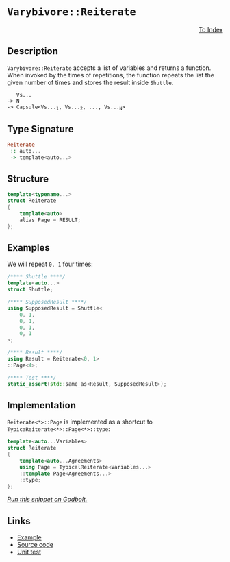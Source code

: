 <!-- Copyright 2024 Feng Mofan
SPDX-License-Identifier: Apache-2.0 -->

# `Varybivore::Reiterate`

<p style='text-align: right;'><a href="../../../facilities/metafunctions.md#varybivore-reiterate">To Index</a></p>

## Description

`Varybivore::Reiterate` accepts a list of variables and returns a function. When invoked by the times of repetitions, the function repeats the list the given number of times and stores the result inside `Shuttle`.

<pre><code>   Vs...
-> N
-> Capsule&lt;Vs...<sub>1</sub>, Vs...<sub>2</sub>, ..., Vs...<sub>N</sub>&gt;</code></pre>

## Type Signature

```Haskell
Reiterate
 :: auto...
 -> template<auto...>
```

## Structure

```C++
template<typename...>
struct Reiterate
{
    template<auto>
    alias Page = RESULT;
};
```

## Examples

We will repeat `0, 1` four times:

```C++
/**** Shuttle ****/
template<auto...>
struct Shuttle;

/**** SupposedResult ****/
using SupposedResult = Shuttle<
    0, 1,
    0, 1,
    0, 1,
    0, 1
>;

/**** Result ****/
using Result = Reiterate<0, 1>
::Page<4>;

/**** Test ****/
static_assert(std::same_as<Result, SupposedResult>);
```

## Implementation

`Reiterate<*>::Page` is implemented as a shortcut to `TypicaReiterate<*>::Page<*>::type`:

```C++
template<auto...Variables>
struct Reiterate
{
    template<auto...Agreements>
    using Page = TypicalReiterate<Variables...>
    ::template Page<Agreements...>
    ::type;
};
```

[*Run this snippet on Godbolt.*](https://godbolt.org/#z:OYLghAFBqd5QCxAYwPYBMCmBRdBLAF1QCcAaPECAMzwBtMA7AQwFtMQByARg9KtQYEAysib0QXACx8BBAKoBnTAAUAHpwAMvAFYTStJg1DIApACYAQuYukl9ZATwDKjdAGFUtAK4sGIAKwAzKSuADJ4DJgAcj4ARpjEIACcAGykAA6oCoRODB7evgHBmdmOAuGRMSzxiam2mPZlDEIETMQE%2BT5%2BQfWNuS1tBBXRcQnJaQqt7Z2FPZODw1U14wCUtqhexMjsHAD0AFSHR8cnp/u7JhoAggdHANQAIpjprozIeJgKd8cX17dnAJOvyulxuxzuQgQXgIBHo3yOwIImBY6QMSJMgTcTGhqAAdPiMdhQZNiF4HBCoTD6BirNdQf99ndsKokQx0BYmMgANbww7A3a7O4AdUwdwA7nRaHcvEo7gQEHgvlQvAwHLk5ah6YK0KqmKy9aL5aL0sRPgkAG6YdB3QzW03ITZKa3pQYKXGgpEotGYDFuAgATxezDY%2BPdgSJ1xJZIITJZrg53LuJgA7FZkw8aaCPcjUQbfaC7oW5Tnvb7sURQ4S7sgDAovkJMABHLxvTCkAtF8t4/EANTaeCYsXoCiz4eJBFJ5OZrPZnK5vobzdbvr7xAHQ8%2BlbHY7pqY7hc9ufRmK7oauwFNyMYBBHO6uRel2SMd2UTGAooxDwhTZbqp9mNXddh1DUg7nPS82EEN0CW3WkQXTTM6T%2BcEABVAzwURaAAJUwQgEgNXlzmzL08xPHFQ0Awdh0JcdJxjND0gwsQcLw4g813OCH0PUsyIrGCI3vIso3JZRiFQIhX3fJM9wQwI4K1O4OVlLElBAfdixI48sRxO4AEkaOuB9TWbPBTS%2BCBdKTQIM2su4NBWdThJjUTxNQST/zcfS7wfFNOIfIsZQiYA5UDD9bMhaFYQ8mi5PUlMbPkwyi240jtKIPSDMEwtjK8UzPjuCyrJsr8uAcpLCycl8xIkt8PK8gSfL3cr/MC58AxeIqKUi6kAP7KjN34xCsukhKsz%2BQUcIdYhsktO4VPYdSUq0rsMu8oscry8yzCstxPz0srhsqlyavfX16riprhofVrgvasKv2neM519O7g1FY63Nqs67gAWjuMxCRAEA7sy/yiyBpb3q%2B3q1366DcVAyiN3hmK/MLeKhsWktUtPfFwMwK8oNBgKn2C9zOo%2B9zfXxwmby3IlYt3UakLBQE2Z%2BelwV0r1ab1dUOeQ9mheBYijw83HcSR6i70qlikTY9EOKxzTxfIvGLwJyCb2JwsbpfWrOoYpjsNw%2BXUqlgawwa8HgexpF9dOzEaa1lG1sLCHQsx2TEtZoWEU5%2B5mVYVFRQF32/aIlnzECCIay8LAdp1bZ0m1u8A8OLqqVD/3rkhss1at2jo0zqLMcFjOhC8dISitHCFC8WgYzDvXK%2BrrJa8%2BBuYz2iKs/zZqNFArh2wHoeR%2BGwe7mH9TJ64UcGZ9hk7jrrvCOBPWV8bzq5fwrTZ8yoGqcxSRUbG8O7hQz4m5zq55kcZAAH0mDrBICAgSZ0CBhRWEwJ/bzcTeBBQKtxrugQBhIHJyQ4GsWgnB/C8D8BwLQpBUCcF2pYawdwFAbC2B%2BMwgQeCkAIJoaBawuQBEkLiDQAAOMwZgkhJC4P4Gh1CuDJmTNIWBHBJC8BYBIDQg9EHINQRwXgCgQCD2IUg6BpA4CwBgIgEAGwCDpGhOQSgaAUR0ASFEH%2BnBVDUJSD9FIkg7jAGQMgKelCzC8CtIQEgeBP7D34IIEQYh2BSBkIIRQKh1DSNILoYeYo2LpE4DwGBcCEEkJQZwAA8tCVRMZUBUDuAYoxJizEWKsbibaEAPBaPoMQJM%2BDSq8CkVoNYEAkCaMYoU9REAanaMSMAKQZg%2BB0HluIiAsRomxAiG0f0YTeB9OYMQf0sTYjaEwA4IZpBNFa1iQwWggz/FYFiF4YAWJaC0HEdwXgWAWCGGAOIVZeU1SWl2cgzAqhpnQh2IQiISIuHINoHgWIbExkeCwNEiceA%2BF7NIJaYgsR25PEOUYV5RgSFrCoAYYACgewfDFLEoMsyXHCEwh46Q6KfFqGiYE/QRyUDWGsPoN54jIBrFQCnXIuyfof0/KYDBlgzDCKBWuLAFKIBrDsNMpoLg2QzD8MPMIEQRjVDGMPEoOQBBCr0NKpoixRiJGHrytUAgBjTE8F0PQaqmiaqGGKpYkrbBTA6NqwoqqzVKolSqnlODtgSAiRweBpAhG8BEakwxxjTHmMsVIHJBVcD2KKdHUpRDoVrAQJgJgWBEjctIOQyQgRcRJECBwjQkgzCSBSAI/wKQkj6E4Dw0gfCCG4hSFwFI1CkisJSP4SQTC01pHdTE0RtgJERukZUhRVSlEJLURQBpqACk6L0RwNoLBzTJh%2BkwasBhnxcCSLiLgVDbH4CIByvQ6K3HiE8TipQeL/G6DacEpgoS9nOtda2kR8SVHQjuMkr16TTE1iOVPZdq6NAFXybUhIxTAhmBWGU6Fsjqkjr/WQIdjTCkoAXS0xhg8aCNwSF0np/iRkDNmZhsZEypkzIBfM68izlnRLWRsrZOzZkHKOSc5B%2BB7SOAudE65tykSzMeQ0aJrz3kDK%2BTsZBvz/mEKBSCpQYLaNBVA7Ct8CKkUosYGi2Qu6sVePkIevxyCT2EqhUyqwlgyWxC5VSmlAg6UMusnp6wrKPXsscZ8eAPKGh8tyAK9wFrhUhDZDa5YUqsgyryB5%2BV/nFVGuVbq5z6rmhmrlaqyL%2BrrVhdtbqmLQWrULCS75%2B1mxHWlSLS6qJ/jPVpJ9fO99S6V1UKDRukgAHw3lNIaQaNsaxgJq4SWsty7M3Jn8EkdhgQs05sbW66JIixGdoaz2%2BAfblGJPqTBsdbBOCToySwBQ5pLHmgq96SY66Q2OO3cpzFEhsWyFxZpnQIBghnoveE/L17RtxIHUklJqhVvrc29tg0kwf0QaaQBwIwGu0VLAygP7dToPg7GBt6uD8ttJAfjtggD83vYo6ahyg6HkE4ZWYQnHeG%2BWzKI4IEjKz6OYHWZssQVGAU0YhQJ/ZZymMOf8axh07GAWceebwHjHz/T8Z%2BWuYTvBROguRJJqF3a%2BBwrk5gZFqKAU7uO/us7Gn8VXZ08YElBmePGZQaZhguzdgf2JcyiwNmUF2c5Y53oLnnAQFcLFrz6AfMmoVbkJ37vyiZZNXq/oqWCieb9xqxLlRwvpa1YHlLGWw/Jby9gnLHir2FeEZwVJ72Nt3Hh7iJH1WQ11aB5NqNMa42UGdR1kA9DcSBECP4ZhjaBE1%2BTNWkbRXODjckZGxNIBJD%2BFTWw5MAjqGSEYVwWhZg0hcMCCnj17fgeNa4TY1vqf21F8Bah1zkggA%3D%3D)

## Links

- [Example](../../../code/facilities/metafunctions/varybivore/reiterate/implementation.hpp)
- [Source code](../../../../conceptrodon/descend/varybivore/reiterate.hpp)
- [Unit test](../../../../tests/unit/metafunctions/varybivore/reiterate.test.hpp)
